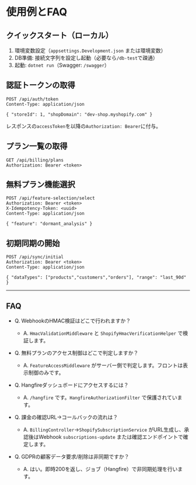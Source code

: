 # 使用例とFAQ

## クイックスタート（ローカル）
1) 環境変数設定（`appsettings.Development.json` または環境変数）
2) DB準備: 接続文字列を設定し起動（必要なら`/db-test`で疎通）
3) 起動: `dotnet run`（Swagger: `/swagger`）

## 認証トークンの取得
```http
POST /api/auth/token
Content-Type: application/json

{ "storeId": 1, "shopDomain": "dev-shop.myshopify.com" }
```
レスポンスの`accessToken`を以降の`Authorization: Bearer`に付与。

## プラン一覧の取得
```http
GET /api/billing/plans
Authorization: Bearer <token>
```

## 無料プラン機能選択
```http
POST /api/feature-selection/select
Authorization: Bearer <token>
X-Idempotency-Token: <uuid>
Content-Type: application/json

{ "feature": "dormant_analysis" }
```

## 初期同期の開始
```http
POST /api/sync/initial
Authorization: Bearer <token>
Content-Type: application/json

{ "dataTypes": ["products","customers","orders"], "range": "last_90d" }
```

---

## FAQ
- Q. WebhookのHMAC検証はどこで行われますか？
  - A. `HmacValidationMiddleware` と `ShopifyHmacVerificationHelper` で検証します。

- Q. 無料プランのアクセス制御はどこで判定しますか？
  - A. `FeatureAccessMiddleware` がサーバー側で判定します。フロントは表示制御のみです。

- Q. Hangfireダッシュボードにアクセスするには？
  - A. `/hangfire` です。`HangfireAuthorizationFilter` で保護されています。

- Q. 課金の確認URL→コールバックの流れは？
  - A. `BillingController`→`ShopifySubscriptionService` がURL生成し、承認後はWebhook `subscriptions-update` または確認エンドポイントで確定します。

- Q. GDPRの顧客データ要求/削除は非同期ですか？
  - A. はい。即時200を返し、ジョブ（Hangfire）で非同期処理を行います。
